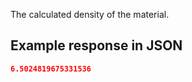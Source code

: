 The calculated density of the material.











## Example response in JSON

```json
6.5024819675331536
```

